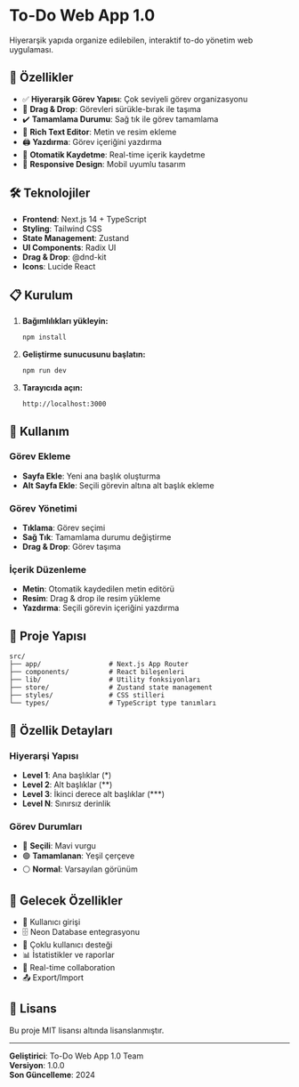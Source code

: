# To-Do Web App 1.0

Hiyerarşik yapıda organize edilebilen, interaktif to-do yönetim web uygulaması.

## 🚀 Özellikler

- ✅ **Hiyerarşik Görev Yapısı**: Çok seviyeli görev organizasyonu
- 🎯 **Drag & Drop**: Görevleri sürükle-bırak ile taşıma
- ✔️ **Tamamlama Durumu**: Sağ tık ile görev tamamlama
- 📝 **Rich Text Editor**: Metin ve resim ekleme
- 🖨️ **Yazdırma**: Görev içeriğini yazdırma
- 💾 **Otomatik Kaydetme**: Real-time içerik kaydetme
- 📱 **Responsive Design**: Mobil uyumlu tasarım

## 🛠 Teknolojiler

- **Frontend**: Next.js 14 + TypeScript
- **Styling**: Tailwind CSS
- **State Management**: Zustand
- **UI Components**: Radix UI
- **Drag & Drop**: @dnd-kit
- **Icons**: Lucide React

## 📋 Kurulum

1. **Bağımlılıkları yükleyin:**
   ```bash
   npm install
   ```

2. **Geliştirme sunucusunu başlatın:**
   ```bash
   npm run dev
   ```

3. **Tarayıcıda açın:**
   ```
   http://localhost:3000
   ```

## 🎨 Kullanım

### Görev Ekleme
- **Sayfa Ekle**: Yeni ana başlık oluşturma
- **Alt Sayfa Ekle**: Seçili görevin altına alt başlık ekleme

### Görev Yönetimi
- **Tıklama**: Görev seçimi
- **Sağ Tık**: Tamamlama durumu değiştirme
- **Drag & Drop**: Görev taşıma

### İçerik Düzenleme
- **Metin**: Otomatik kaydedilen metin editörü
- **Resim**: Drag & drop ile resim yükleme
- **Yazdırma**: Seçili görevin içeriğini yazdırma

## 📁 Proje Yapısı

```
src/
├── app/                 # Next.js App Router
├── components/          # React bileşenleri
├── lib/                 # Utility fonksiyonları
├── store/               # Zustand state management
├── styles/              # CSS stilleri
└── types/               # TypeScript type tanımları
```

## 🎯 Özellik Detayları

### Hiyerarşi Yapısı
- **Level 1**: Ana başlıklar (*)
- **Level 2**: Alt başlıklar (**)
- **Level 3**: İkinci derece alt başlıklar (***)
- **Level N**: Sınırsız derinlik

### Görev Durumları
- 🔵 **Seçili**: Mavi vurgu
- 🟢 **Tamamlanan**: Yeşil çerçeve
- ⚪ **Normal**: Varsayılan görünüm

## 🚧 Gelecek Özellikler

- 🔐 Kullanıcı girişi
- 🗄️ Neon Database entegrasyonu
- 👥 Çoklu kullanıcı desteği
- 📊 İstatistikler ve raporlar
- 🔄 Real-time collaboration
- 📤 Export/Import

## 📝 Lisans

Bu proje MIT lisansı altında lisanslanmıştır.

---

**Geliştirici**: To-Do Web App 1.0 Team  
**Versiyon**: 1.0.0  
**Son Güncelleme**: 2024 